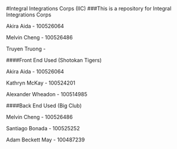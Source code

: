 #Integral Integrations Corps (IIC)
###This is a repository for Integral Integrations Corps

Akira Aida - 100526064

Melvin Cheng - 100526486

Truyen Truong - 

####Front End Used (Shotokan Tigers)

Akira Aida - 100526064

Kathryn McKay - 100524201

Alexander Wheadon - 100514985

####Back End Used (Big Club)

Melvin Cheng - 100526486

Santiago Bonada - 100525252

Adam Beckett May - 100487239
